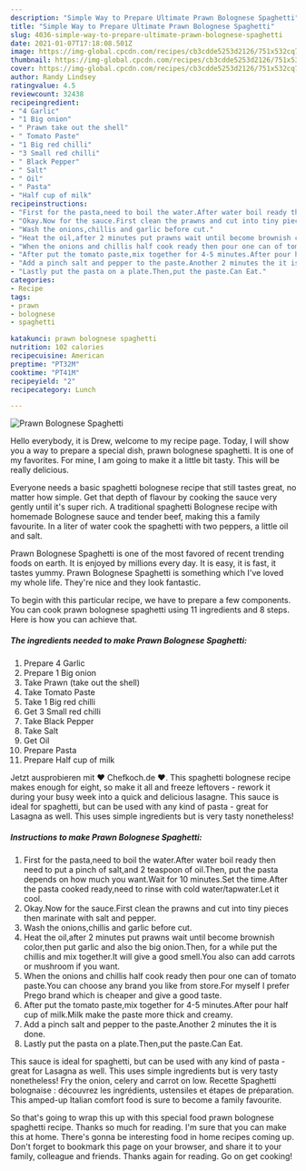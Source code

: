 ```yaml
---
description: "Simple Way to Prepare Ultimate Prawn Bolognese Spaghetti"
title: "Simple Way to Prepare Ultimate Prawn Bolognese Spaghetti"
slug: 4036-simple-way-to-prepare-ultimate-prawn-bolognese-spaghetti
date: 2021-01-07T17:18:08.501Z
image: https://img-global.cpcdn.com/recipes/cb3cdde5253d2126/751x532cq70/prawn-bolognese-spaghetti-recipe-main-photo.jpg
thumbnail: https://img-global.cpcdn.com/recipes/cb3cdde5253d2126/751x532cq70/prawn-bolognese-spaghetti-recipe-main-photo.jpg
cover: https://img-global.cpcdn.com/recipes/cb3cdde5253d2126/751x532cq70/prawn-bolognese-spaghetti-recipe-main-photo.jpg
author: Randy Lindsey
ratingvalue: 4.5
reviewcount: 32438
recipeingredient:
- "4 Garlic"
- "1 Big onion"
- " Prawn take out the shell"
- " Tomato Paste"
- "1 Big red chilli"
- "3 Small red chilli"
- " Black Pepper"
- " Salt"
- " Oil"
- " Pasta"
- "Half cup of milk"
recipeinstructions:
- "First for the pasta,need to boil the water.After water boil ready then need to put a pinch of salt,and 2 teaspoon of oil.Then, put the pasta depends on how much you want.Wait for 10 minutes.Set the time.After the pasta cooked ready,need to rinse with cold water/tapwater.Let it cool."
- "Okay.Now for the sauce.First clean the prawns and cut into tiny pieces then marinate with salt and pepper."
- "Wash the onions,chillis and garlic before cut."
- "Heat the oil,after 2 minutes put prawns wait until become brownish color,then put garlic and also the big onion.Then, for a while put the chillis and mix together.It will give a good smell.You also can add carrots or mushroom if you want."
- "When the onions and chillis half cook ready then pour one can of tomato paste.You can choose any brand you like from store.For myself I prefer Prego brand which is cheaper and give a good taste."
- "After put the tomato paste,mix together for 4-5 minutes.After pour half cup of milk.Milk make the paste more thick and creamy."
- "Add a pinch salt and pepper to the paste.Another 2 minutes the it is done."
- "Lastly put the pasta on a plate.Then,put the paste.Can Eat."
categories:
- Recipe
tags:
- prawn
- bolognese
- spaghetti

katakunci: prawn bolognese spaghetti 
nutrition: 102 calories
recipecuisine: American
preptime: "PT32M"
cooktime: "PT41M"
recipeyield: "2"
recipecategory: Lunch

---
```



![Prawn Bolognese Spaghetti](https://img-global.cpcdn.com/recipes/cb3cdde5253d2126/751x532cq70/prawn-bolognese-spaghetti-recipe-main-photo.jpg)

Hello everybody, it is Drew, welcome to my recipe page. Today, I will show you a way to prepare a special dish, prawn bolognese spaghetti. It is one of my favorites. For mine, I am going to make it a little bit tasty. This will be really delicious.

Everyone needs a basic spaghetti bolognese recipe that still tastes great, no matter how simple. Get that depth of flavour by cooking the sauce very gently until it&#39;s super rich. A traditional spaghetti Bolognese recipe with homemade Bolognese sauce and tender beef, making this a family favourite. In a liter of water cook the spaghetti with two peppers, a little oil and salt.

Prawn Bolognese Spaghetti is one of the most favored of recent trending foods on earth. It is enjoyed by millions every day. It is easy, it is fast, it tastes yummy. Prawn Bolognese Spaghetti is something which I've loved my whole life. They're nice and they look fantastic.


To begin with this particular recipe, we have to prepare a few components. You can cook prawn bolognese spaghetti using 11 ingredients and 8 steps. Here is how you can achieve that.

<!--inarticleads1-->

##### The ingredients needed to make Prawn Bolognese Spaghetti:

1. Prepare 4 Garlic
1. Prepare 1 Big onion
1. Take  Prawn (take out the shell)
1. Take  Tomato Paste
1. Take 1 Big red chilli
1. Get 3 Small red chilli
1. Take  Black Pepper
1. Take  Salt
1. Get  Oil
1. Prepare  Pasta
1. Prepare Half cup of milk


Jetzt ausprobieren mit ♥ Chefkoch.de ♥. This spaghetti bolognese recipe makes enough for eight, so make it all and freeze leftovers - rework it during your busy week into a quick and delicious lasagne. This sauce is ideal for spaghetti, but can be used with any kind of pasta - great for Lasagna as well. This uses simple ingredients but is very tasty nonetheless! 

<!--inarticleads2-->

##### Instructions to make Prawn Bolognese Spaghetti:

1. First for the pasta,need to boil the water.After water boil ready then need to put a pinch of salt,and 2 teaspoon of oil.Then, put the pasta depends on how much you want.Wait for 10 minutes.Set the time.After the pasta cooked ready,need to rinse with cold water/tapwater.Let it cool.
1. Okay.Now for the sauce.First clean the prawns and cut into tiny pieces then marinate with salt and pepper.
1. Wash the onions,chillis and garlic before cut.
1. Heat the oil,after 2 minutes put prawns wait until become brownish color,then put garlic and also the big onion.Then, for a while put the chillis and mix together.It will give a good smell.You also can add carrots or mushroom if you want.
1. When the onions and chillis half cook ready then pour one can of tomato paste.You can choose any brand you like from store.For myself I prefer Prego brand which is cheaper and give a good taste.
1. After put the tomato paste,mix together for 4-5 minutes.After pour half cup of milk.Milk make the paste more thick and creamy.
1. Add a pinch salt and pepper to the paste.Another 2 minutes the it is done.
1. Lastly put the pasta on a plate.Then,put the paste.Can Eat.


This sauce is ideal for spaghetti, but can be used with any kind of pasta - great for Lasagna as well. This uses simple ingredients but is very tasty nonetheless! Fry the onion, celery and carrot on low. Recette Spaghetti bolognaise : découvrez les ingrédients, ustensiles et étapes de préparation. This amped-up Italian comfort food is sure to become a family favourite. 

So that's going to wrap this up with this special food prawn bolognese spaghetti recipe. Thanks so much for reading. I'm sure that you can make this at home. There's gonna be interesting food in home recipes coming up. Don't forget to bookmark this page on your browser, and share it to your family, colleague and friends. Thanks again for reading. Go on get cooking!

